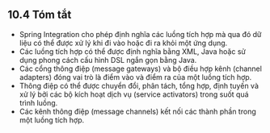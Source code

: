 ## 10.4 Tóm tắt

* Spring Integration cho phép định nghĩa các luồng tích hợp mà qua đó dữ liệu có thể được xử lý khi đi vào hoặc đi ra khỏi một ứng dụng.
* Các luồng tích hợp có thể được định nghĩa bằng XML, Java hoặc sử dụng phong cách cấu hình DSL ngắn gọn bằng Java.
* Các cổng thông điệp (message gateways) và bộ điều hợp kênh (channel adapters) đóng vai trò là điểm vào và điểm ra của một luồng tích hợp.
* Thông điệp có thể được chuyển đổi, phân tách, tổng hợp, định tuyến và xử lý bởi các bộ kích hoạt dịch vụ (service activators) trong suốt quá trình luồng.
* Các kênh thông điệp (message channels) kết nối các thành phần trong một luồng tích hợp.
